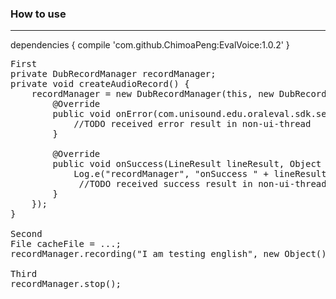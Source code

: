 ### How to use
---
dependencies {
    compile 'com.github.ChimoaPeng:EvalVoice:1.0.2'
}

<pre>
First
private DubRecordManager recordManager;
private void createAudioRecord() {
    recordManager = new DubRecordManager(this, new DubRecordListener() {
        @Override
        public void onError(com.unisound.edu.oraleval.sdk.sep15.SDKError sdkError, Object o) {
            //TODO received error result in non-ui-thread
        }

        @Override
        public void onSuccess(LineResult lineResult, Object o, int i, String s, com.unisound.edu.oraleval.sdk.sep15.IOralEvalSDK.EndReason endReason) {
            Log.e("recordManager", "onSuccess " + lineResult);
             //TODO received success result in non-ui-thread
        }
    });
}

Second
File cacheFile = ...;
recordManager.recording("I am testing english", new Object(), cacheFile.getAbsolutePath());

Third
recordManager.stop();



</pre>

